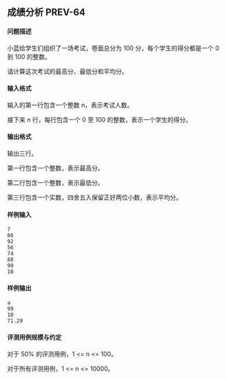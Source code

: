 ## 成绩分析 PREV-64

#### 问题描述

小蓝给学生们组织了一场考试，卷面总分为 100 分，每个学生的得分都是一个 0 到 100 的整数。

请计算这次考试的最高分、最低分和平均分。

#### 输入格式

输入的第一行包含一个整数 n，表示考试人数。

接下来 n 行，每行包含一个 0 至 100 的整数，表示一个学生的得分。

#### 输出格式

输出三行。

第一行包含一个整数，表示最高分。

第二行包含一个整数，表示最低分。

第三行包含一个实数，四舍五入保留正好两位小数，表示平均分。

#### 样例输入

```
7
80
92
56
74
88
99
10
```

#### 样例输出

```
a
99
10
71.29
```

#### 评测用例规模与约定

对于 50% 的评测用例，1 <= n <= 100。

对于所有评测用例，1 <= n <= 10000。